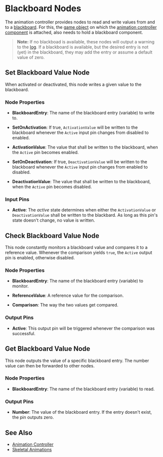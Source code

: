 # Blackboard Nodes

The animation controller provides nodes to read and write values from and to a [blackboard](../../../Miscellaneous/blackboards.md). For this, the [game object](../../../runtime/world/game-objects.md) on which the [animation controller component](animation-controller-component.md) is attached, also needs to hold a blackboard component.

> **Note:**
> If no blackboad is available, these nodes will output a warning to the [log](../../../debugging/logging.md). If a blackboard is available, but the desired entry is not (yet) in the blackboard, they may add the entry or assume a default value of zero.

## Set Blackboard Value Node

When activated or deactivated, this node writes a given value to the blackboard.

### Node Properties

* **BlackboardEntry**: The name of the blackboard entry (variable) to write to.

* **SetOnActivation**: If true, `ActivationValue` will be written to the blackboard whenever the `Active` input pin changes from disabled to enabled.

* **ActivationValue**: The value that shall be written to the blackboard, when the `Active` pin becomes enabled.

* **SetOnDeactivation**: If true, `DeactivationValue` will be written to the blackboard whenever the `Active` input pin changes from enabled to disabled.

* **DeactivationValue**: The value that shall be written to the blackboard, when the `Active` pin becomes disabled.

### Input Pins

* **Active**: The *active* state determines when either the `ActivationValue` or `DeactivationValue` shall be written to the blackbard. As long as this pin's state doesn't change, no value is written.

## Check Blackboard Value Node

This node constantly monitors a blackboard value and compares it to a reference value. Whenever the comparison yields `true`, the `Active` output pin is enabled, otherwise disabled.

### Node Properties

* **BlackboardEntry**: The name of the blackboard entry (variable) to monitor.

* **ReferenceValue**: A reference value for the comparison.

* **Comparison**: The way the two values get compared.

### Output Pins

* **Active**: This output pin will be triggered whenever the comparison was successful.

## Get Blackboard Value Node

This node outputs the value of a specific blackboard entry. The number value can then be forwarded to other nodes.

### Node Properties

* **BlackboardEntry**: The name of the blackboard entry (variable) to read.

### Output Pins

* **Number**: The value of the blackboard entry. If the entry doesn't exist, the pin outputs zero.

## See Also

* [Animation Controller](animation-controller-overview.md)
* [Skeletal Animations](../skeletal-animation-overview.md)

